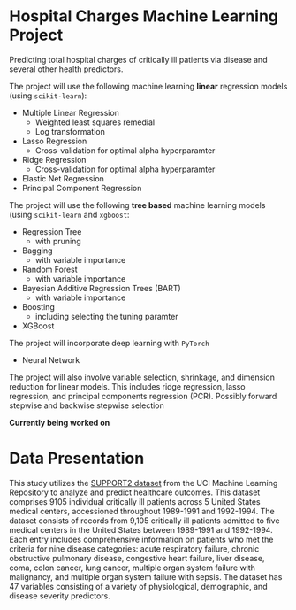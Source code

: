 # Hospital Charges Machine Learning Project
Predicting total hospital charges of critically ill patients via disease and several other health predictors. 

The project will use the following machine learning **linear** regression models (using `scikit-learn`): 
- Multiple Linear Regression
  - Weighted least squares remedial
  - Log transformation
- Lasso Regression
  - Cross-validation for optimal alpha hyperparamter
- Ridge Regression
  - Cross-validation for optimal alpha hyperparamter
- Elastic Net Regression
- Principal Component Regression

The project will use the following **tree based** machine learning models (using `scikit-learn` and `xgboost`: 
- Regression Tree
  - with pruning
- Bagging
  - with variable importance
- Random Forest
  - with variable importance
- Bayesian Additive Regression Trees (BART)
  - with variable importance
- Boosting
  - including selecting the tuning paramter
- XGBoost

The project will incorporate deep learning with `PyTorch`
- Neural Network

The project will also involve variable selection, shrinkage, and dimension reduction for linear models. This includes ridge regression, lasso regression, and principal components regression (PCR). Possibly forward stepwise and backwise stepwise selection

**Currently being worked on**

# Data Presentation

This study utilizes the [SUPPORT2 dataset](https://archive.ics.uci.edu/dataset/880/support2) from the UCI Machine Learning Repository to analyze and predict healthcare outcomes. This dataset comprises 9105 individual critically ill patients across 5 United States medical centers, accessioned throughout 1989-1991 and 1992-1994. The dataset consists of records from 9,105 critically ill patients admitted to five medical centers in the United States between 1989-1991 and 1992-1994. Each entry includes comprehensive information on patients who met the criteria for nine disease categories: acute respiratory failure, chronic obstructive pulmonary disease, congestive heart failure, liver disease, coma, colon cancer, lung cancer, multiple organ system failure with malignancy, and multiple organ system failure with sepsis. The dataset has 47 variables consisting of a variety of physiological, demographic, and disease severity predictors.


